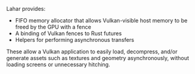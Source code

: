 Lahar provides:
- FIFO memory allocator that allows Vulkan-visible host memory to be freed by the GPU with a fence
- A binding of Vulkan fences to Rust futures
- Helpers for performing asynchronous transfers

These allow a Vulkan application to easily load, decompress, and/or generate assets such as textures
and geometry asynchronously, without loading screens or unnecessary hitching.
